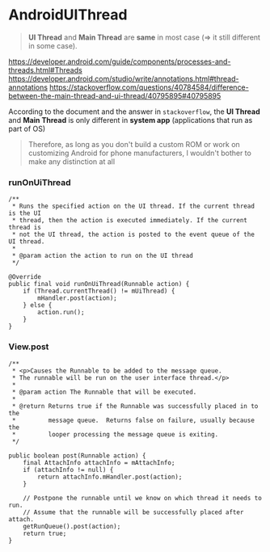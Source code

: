 
# AndroidUIThread
> **UI Thread** and **Main Thread** are **same** in most case (=> it still different in some case).

https://developer.android.com/guide/components/processes-and-threads.html#Threads
https://developer.android.com/studio/write/annotations.html#thread-annotations
https://stackoverflow.com/questions/40784584/difference-between-the-main-thread-and-ui-thread/40795895#40795895

According to the document and the answer in `stackoverflow`,  the **UI Thread** and **Main Thread** is only different in **system app**  (applications that run as part of OS)
> Therefore, as long as you don't build a custom ROM or work on customizing Android for phone manufacturers, I wouldn't bother to make any distinction at all

### runOnUiThread

    /**
     * Runs the specified action on the UI thread. If the current thread is the UI
     * thread, then the action is executed immediately. If the current thread is
     * not the UI thread, the action is posted to the event queue of the UI thread.
     *
     * @param action the action to run on the UI thread
     */

    @Override
    public final void runOnUiThread(Runnable action) {
        if (Thread.currentThread() != mUiThread) {
            mHandler.post(action);
        } else {
            action.run();
        }
    }

### View.post

    /**
     * <p>Causes the Runnable to be added to the message queue.
     * The runnable will be run on the user interface thread.</p>
     *
     * @param action The Runnable that will be executed.
     *
     * @return Returns true if the Runnable was successfully placed in to the
     *         message queue.  Returns false on failure, usually because the
     *         looper processing the message queue is exiting.
     */

    public boolean post(Runnable action) {
        final AttachInfo attachInfo = mAttachInfo;
        if (attachInfo != null) {
            return attachInfo.mHandler.post(action);
        }

        // Postpone the runnable until we know on which thread it needs to run.
        // Assume that the runnable will be successfully placed after attach.
        getRunQueue().post(action);
        return true;
    }


